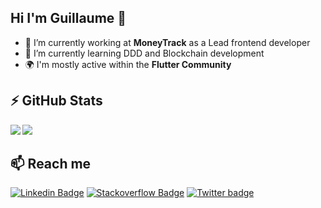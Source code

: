 ## Hi I'm Guillaume 👋

- 🔭 I’m currently working at **MoneyTrack** as a Lead frontend developer
- 🌱 I’m currently learning DDD and Blockchain development
- 🌍 I'm mostly active within the **Flutter Community**&nbsp;

## ⚡ GitHub Stats
<img align="left" src="https://github-readme-stats.vercel.app/api?username=glavigno&show_icons=true&count_private=true" />
<img src="https://github-readme-stats.vercel.app/api/top-langs/?username=glavigno&layout=compact&count_private=true" />&nbsp;

## 📫 Reach me
[![Linkedin Badge](https://img.shields.io/badge/LinkedIn-0077B5?style=for-the-badge&logo=linkedin&logoColor=white)](https://www.linkedin.com/in/guillaumelavignotte)
[![Stackoverflow Badge](https://img.shields.io/badge/Stack_Overflow-FE7A16?style=for-the-badge&logo=stack-overflow&logoColor=white)](https://stackoverflow.com/users/12107390/glavigno)
[![Twitter badge](https://img.shields.io/badge/Twitter-1DA1F2?style=for-the-badge&logo=twitter&logoColor=white)](https://twitter.com/glavignotte94)
